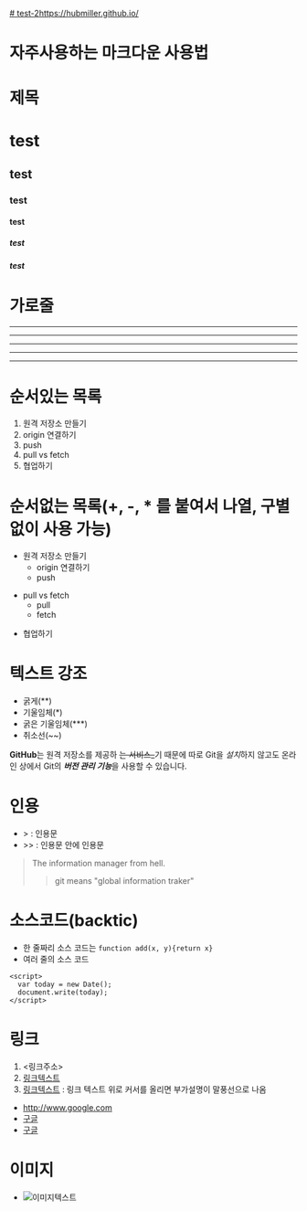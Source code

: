 [# test-2](https://hubmiller.github.io/)https://hubmiller.github.io/

# 자주사용하는 마크다운 사용법

# 제목
# test
## test
### test
#### test
##### test
##### test

# 가로줄
---
-----
***
******
* * *

# 순서있는 목록
1. 원격 저장소 만들기
2. origin 연결하기
3. push
4. pull vs fetch
5. 협업하기

# 순서없는 목록(+, -, * 를 붙여서 나열, 구별없이 사용 가능)
- 원격 저장소 만들기
  - origin 연결하기
  - push
+ pull vs fetch
  * pull
  * fetch
- 협업하기

# 텍스트 강조
- 굵게(**)
- 기울임체(*)
- 굵은 기울임체(***)
- 취소선(~~)

**GitHub**는 원격 저장소를 제공하 ~~는 서비스_~~기 때문에
따로 Git을 *설치*하지 않고도
온라인 상에서 Git의 ***버전 관리 기능***을 사용할 수 있습니다.


# 인용
- &gt; : 인용문
- &gt;&gt; : 인용문 안에 인용문

> The information manager from hell.
>> git means "global information traker"


# 소스코드(backtic)
- 한 줄짜리 소스 코드는 `function add(x, y){return x}`
- 여러 줄의 소스 코드
```
<script>
  var today = new Date();
  document.write(today);
</script>
```

# 링크
1. <링크주소>
2. [링크텍스트](링크주소)
3. [링크텍스트](링크주소, "부가 설명") : 링크 텍스트 위로 커서를 올리면 부가설명이 말풍선으로 나옴

- <http://www.google.com>
- [구글](http://www.google.com)
- [구글](http://www.google.com, "검색 사이트")

# 이미지
- ![이미지텍스트](./이미지경로)
